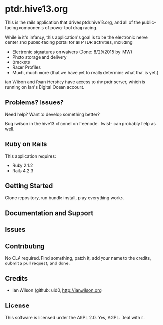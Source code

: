 ptdr.hive13.org
================

This is the rails application that drives ptdr.hive13.org, and all of the public-facing components of power tool drag racing.

While in it's infancy, this application's goal is to be the electronic nerve center and public-facing portal for all PTDR
activities, including

* Electronic signatures on waivers (Done: 8/29/2015 by IMW)
* Photo storage and delivery
* Brackets
* Racer Profiles
* Much, much more (that we have yet to really determine what that is yet.)

Ian Wilson and Ryan Hershey have access to the ptdr server, which is running on Ian's Digital Ocean account.  


Problems? Issues?
-----------

Need help? Want to develop something better?

Bug iwilson in the hive13 channel on freenode.  Twist- can probably help as well.  


Ruby on Rails
-------------

This application requires:

- Ruby 2.1.2
- Rails 4.2.3


Getting Started
---------------

Clone repository, run bundle install, pray everything works.

Documentation and Support
-------------------------

Issues
-------------

Contributing
------------

No CLA required.  Find something, patch it, add your name to the credits, submit a pull request, and done.


Credits
-------

* Ian Wilson (github: uid0, <http://ianwilson.org>)


License
-------

This software is licensed under the AGPL 2.0.  Yes, AGPL.  Deal with it.  
